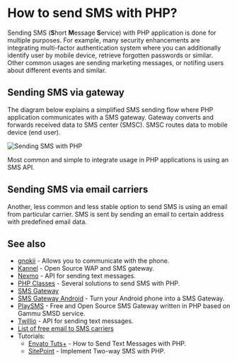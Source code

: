 # How to send SMS with PHP?

Sending SMS (**S**hort **M**essage **S**ervice) with PHP application is done
for multiple purposes. For example, many security enhancements are integrating
multi-factor authentication system where you can additionally identify user by
mobile device, retrieve forgotten passwords or similar. Other common usages
are sending marketing messages, or notifing users about different events and
similar.

## Sending SMS via gateway

The diagram below explains a simplified SMS sending flow where PHP application
communicates with a SMS gateway. Gateway converts and forwards received data to
SMS center (SMSC). SMSC routes data to mobile device (end user).

![Sending SMS with PHP](https://assets.php.earth/docs/general/sms.png "Sending SMS with PHP")

Most common and simple to integrate usage in PHP applications is using an SMS API.

## Sending SMS via email carriers

Another, less common and less stable option to send SMS is using an email from
particular carrier. SMS is sent by sending an email to certain address with
predefined email data.

## See also

* [gnokii](https://www.gnokii.org/) - Allows you to communicate with the phone.
* [Kannel](http://www.kannel.org/) - Open Source WAP and SMS gateway.
* [Nexmo](https://www.nexmo.com/) - API for sending text messages.
* [PHP Classes](http://www.phpclasses.org/search.html?words=sms&go_search=1) - Several
  solutions to send SMS with PHP.
* [SMS Gateway](https://en.wikipedia.org/wiki/SMS_gateway)
* [SMS Gateway Android](https://smsgateway.me/) - Turn your Android phone into a
  SMS Gateway.
* [PlaySMS](https://playsms.org) - Free and Open Source SMS Gateway written in
  PHP based on Gammu SMSD service.
* [Twillio](https://www.twilio.com/) - API for sending text messages.
* [List of free email to SMS carriers](http://www.emailtextmessages.com)
* Tutorials:
  * [Envato Tuts+](http://code.tutsplus.com/tutorials/how-to-send-text-messages-with-php--net-17693) - How
    to Send Text Messages with PHP.
  * [SitePoint](http://www.sitepoint.com/implement-two-way-sms-with-php/) - Implement
    Two-way SMS with PHP.
